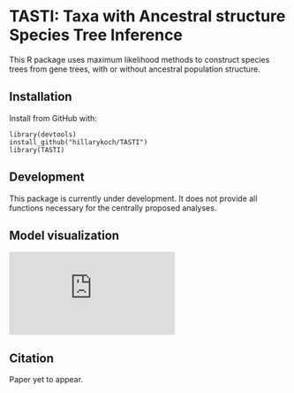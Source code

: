 # TASTI: Taxa with Ancestral structure Species Tree Inference

This R package uses maximum likelihood methods to construct species trees from gene trees, with or without ancestral population structure.

## Installation
Install from GitHub with:

```{r}
library(devtools)
install_github("hillarykoch/TASTI")
library(TASTI)
```
## Development

This package is currently under development. It does not provide all functions necessary for the centrally proposed analyses.

## Model visualization

![alt text](https://github.com/hillarykoch/TASTI/abc_combos.pdf)

## Citation

Paper yet to appear.
